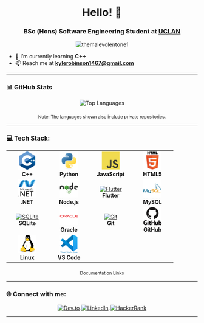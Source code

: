 <h1 align="center">Hello! 👋</h1>
<h3 align="center">BSc (Hons) Software Engineering Student at <a href="https://uclan.ac.uk/" target="_blank">UCLAN</a></h3>

<p align="center">
  <img src="https://komarev.com/ghpvc/?username=themalevolentone1&label=Profile%20views&color=0e75b6&style=flat" alt="themalevolentone1" />
</p>

- 🌱 I’m currently learning **C++**
- 📫 Reach me at **[kylerobinson1467@gmail.com](mailto:kylerobinson1467@gmail.com)**

---

### 📊 GitHub Stats
<p align="center">
  <img src="https://profile-readme-stats-card-1u96vxcql-themalevolentone1s-projects.vercel.app/api/top-langs/?username=TheMalevolentOne1&theme=github-blue" alt="Top Languages" />
  <p align="center"><sub>Note: The languages shown also include private repositories.</sub></p>
</p>

--- 

### 💻 Tech Stack:
<table align="center"> <tr> <td align="center" width="96"> <a href="https://isocpp.org/" target="_blank"> <img src="https://raw.githubusercontent.com/devicons/devicon/master/icons/cplusplus/cplusplus-original.svg" width="48" height="48" alt="C++" /> </a> <br><b>C++</b> </td> <td align="center" width="96"> <a href="https://www.python.org/doc/" target="_blank"> <img src="https://raw.githubusercontent.com/devicons/devicon/master/icons/python/python-original.svg" width="48" height="48" alt="Python" /> </a> <br><b>Python</b> </td> <td align="center" width="96"> <a href="https://developer.mozilla.org/en-US/docs/Web/JavaScript" target="_blank"> <img src="https://raw.githubusercontent.com/devicons/devicon/master/icons/javascript/javascript-original.svg" width="48" height="48" alt="JavaScript" /> </a> <br><b>JavaScript</b> </td> <td align="center" width="96"> <a href="https://developer.mozilla.org/en-US/docs/Web/HTML" target="_blank"> <img src="https://raw.githubusercontent.com/devicons/devicon/master/icons/html5/html5-original-wordmark.svg" width="48" height="48" alt="HTML5" /> </a> <br><b>HTML5</b> </td> </tr> <tr> <td align="center" width="96"> <a href="https://dotnet.microsoft.com/learn/dotnet/what-is-dotnet" target="_blank"> <img src="https://raw.githubusercontent.com/devicons/devicon/master/icons/dot-net/dot-net-original-wordmark.svg" width="48" height="48" alt=".NET" /> </a> <br><b>.NET</b> </td> <td align="center" width="96"> <a href="https://nodejs.org/en/docs/" target="_blank"> <img src="https://raw.githubusercontent.com/devicons/devicon/master/icons/nodejs/nodejs-original-wordmark.svg" width="48" height="48" alt="Node.js" /> </a> <br><b>Node.js</b> </td> <td align="center" width="96"> <a href="https://docs.flutter.dev/" target="_blank"> <img src="https://www.vectorlogo.zone/logos/flutterio/flutterio-icon.svg" width="48" height="48" alt="Flutter" /> </a> <br><b>Flutter</b> </td> <td align="center" width="96"> <a href="https://dev.mysql.com/doc/" target="_blank"> <img src="https://raw.githubusercontent.com/devicons/devicon/master/icons/mysql/mysql-original-wordmark.svg" width="48" height="48" alt="MySQL" /> </a> <br><b>MySQL</b> </td> </tr> <tr> <td align="center" width="96"> <a href="https://www.sqlite.org/docs.html" target="_blank"> <img src="https://www.vectorlogo.zone/logos/sqlite/sqlite-icon.svg" width="48" height="48" alt="SQLite" /> </a> <br><b>SQLite</b> </td> <td align="center" width="96"> <a href="https://docs.oracle.com/en/" target="_blank"> <img src="https://raw.githubusercontent.com/devicons/devicon/master/icons/oracle/oracle-original.svg" width="48" height="48" alt="Oracle" /> </a> <br><b>Oracle</b> </td> <td align="center" width="96"> <a href="https://git-scm.com/doc" target="_blank"> <img src="https://www.vectorlogo.zone/logos/git-scm/git-scm-icon.svg" width="48" height="48" alt="Git" /> </a> <br><b>Git</b> </td> <td align="center" width="96"> <a href="https://docs.github.com/en" target="_blank"> <img src="https://raw.githubusercontent.com/devicons/devicon/master/icons/github/github-original-wordmark.svg" width="48" height="48" alt="GitHub" /> </a> <br><b>GitHub</b> </td> </tr> <tr> <td align="center" width="96"> <a href="https://www.kernel.org/doc/html/latest/" target="_blank"> <img src="https://raw.githubusercontent.com/devicons/devicon/master/icons/linux/linux-original.svg" width="48" height="48" alt="Linux" /> </a> <br><b>Linux</b> </td> <td align="center" width="96"> <a href="https://code.visualstudio.com/docs" target="_blank"> <img src="https://raw.githubusercontent.com/devicons/devicon/master/icons/vscode/vscode-original-wordmark.svg" width="48" height="48" alt="VS Code" /> </a> <br><b>VS Code</b> </td> </tr> </table> <p align="center"> <sub>Documentation Links</sub> </p>

---

### 🌐 Connect with me:
<p align="center">
  <a href="https://dev.to/the_malevolent_one" target="_blank">
    <img align="center" src="https://raw.githubusercontent.com/rahuldkjain/github-profile-readme-generator/master/src/images/icons/Social/devto.svg" alt="Dev.to" height="30" width="40" />
  </a>
  <a href="https://www.linkedin.com/in/kyle-robinson-4120a0326/" target="_blank">
    <img align="center" src="https://raw.githubusercontent.com/rahuldkjain/github-profile-readme-generator/master/src/images/icons/Social/linked-in-alt.svg" alt="LinkedIn" height="30" width="40" />
  </a>
  <a href="https://www.hackerrank.com/themalevolent1" target="_blank">
    <img align="center" src="https://raw.githubusercontent.com/rahuldkjain/github-profile-readme-generator/master/src/images/icons/Social/hackerrank.svg" alt="HackerRank" height="30" width="40" />
  </a>
</p>

---
